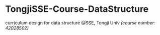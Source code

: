 # TongjiSSE-Course-DataStructure
curriculum design for data structure @SSE, Tongji Univ *(course number: 42028502)*